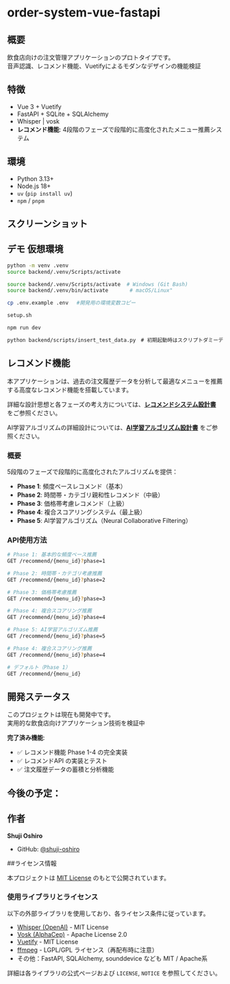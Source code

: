 # order-system-vue-fastapi

## 概要

飲食店向けの注文管理アプリケーションのプロトタイプです。  
音声認識、レコメンド機能、Vuetifyによるモダンなデザインの機能検証

## 特徴

- Vue 3 + Vuetify 
- FastAPI + SQLite + SQLAlchemy
- Whisper | vosk
- **レコメンド機能**: 4段階のフェーズで段階的に高度化されたメニュー推薦システム

## 環境
- Python 3.13+
- Node.js 18+
- `uv` (`pip install uv`)
- `npm` / `pnpm`


## スクリーンショット


## デモ 仮想環境

```bash
python -m venv .venv
source backend/.venv/Scripts/activate

source backend/.venv/Scripts/activate  # Windows (Git Bash)
source backend/.venv/bin/activate       # macOS/Linux"

cp .env.example .env　 #開発用の環境変数コピー

setup.sh

npm run dev

python backend/scripts/insert_test_data.py　# 初期起動時はスクリプトダミーデータを追加

```

## レコメンド機能

本アプリケーションは、過去の注文履歴データを分析して最適なメニューを推薦する高度なレコメンド機能を搭載しています。

詳細な設計思想と各フェーズの考え方については、**[レコメンドシステム設計書](./RECOMMEND_SYSTEM.md)** をご参照ください。

AI学習アルゴリズムの詳細設計については、**[AI学習アルゴリズム設計書](./AI_RECOMMEND_DESIGN.md)** をご参照ください。

### 概要

5段階のフェーズで段階的に高度化されたアルゴリズムを提供：

- **Phase 1**: 頻度ベースレコメンド（基本）
- **Phase 2**: 時間帯・カテゴリ親和性レコメンド（中級）
- **Phase 3**: 価格帯考慮レコメンド（上級）
- **Phase 4**: 複合スコアリングシステム（最上級）
- **Phase 5**: AI学習アルゴリズム（Neural Collaborative Filtering）

### API使用方法

```bash
# Phase 1: 基本的な頻度ベース推薦
GET /recommend/{menu_id}?phase=1

# Phase 2: 時間帯・カテゴリ考慮推薦  
GET /recommend/{menu_id}?phase=2

# Phase 3: 価格帯考慮推薦
GET /recommend/{menu_id}?phase=3

# Phase 4: 複合スコアリング推薦
GET /recommend/{menu_id}?phase=4

# Phase 5: AI学習アルゴリズム推薦
GET /recommend/{menu_id}?phase=5

# Phase 4: 複合スコアリング推薦
GET /recommend/{menu_id}?phase=4

# デフォルト（Phase 1）
GET /recommend/{menu_id}
```

## 開発ステータス

このプロジェクトは現在も開発中です。  
実用的な飲食店向けアプリケーション技術を検証中

**完了済み機能**:
- ✅ レコメンド機能 Phase 1-4 の完全実装
- ✅ レコメンドAPI の実装とテスト
- ✅ 注文履歴データの蓄積と分析機能

今後の予定：
- 

## 作者

**Shuji Oshiro**  
- GitHub: [@shuji-oshiro](https://github.com/shuji-oshiro)  

##ライセンス情報

本プロジェクトは [MIT License](./LICENSE) のもとで公開されています。

### 使用ライブラリとライセンス

以下の外部ライブラリを使用しており、各ライセンス条件に従っています。

- [Whisper (OpenAI)](https://github.com/openai/whisper) - MIT License
- [Vosk (AlphaCep)](https://github.com/alphacep/vosk-api) - Apache License 2.0
- [Vuetify](https://github.com/vuetifyjs/vuetify) - MIT License
- [ffmpeg](https://ffmpeg.org/) - LGPL/GPL ライセンス（再配布時に注意）
- その他：FastAPI, SQLAlchemy, sounddevice なども MIT / Apache系

詳細は各ライブラリの公式ページおよび `LICENSE`, `NOTICE` を参照してください。
